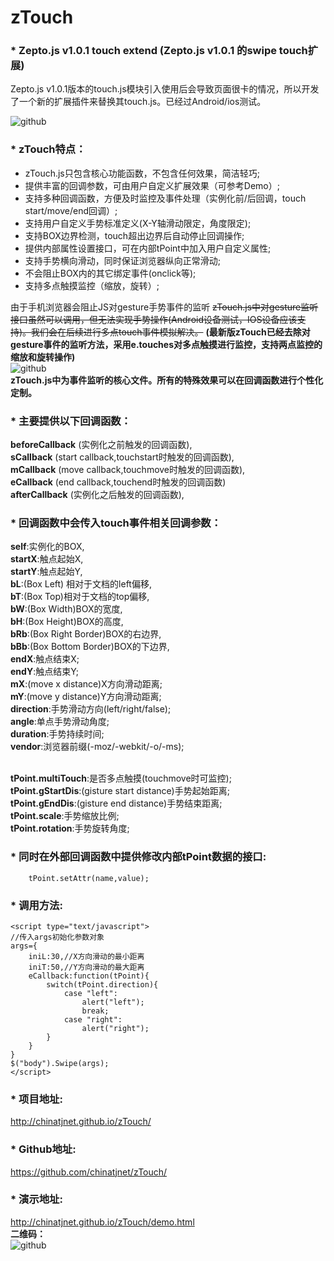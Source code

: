 zTouch
======

### * Zepto.js v1.0.1   touch extend (Zepto.js v1.0.1 的swipe touch扩展)

Zepto.js v1.0.1版本的touch.js模块引入使用后会导致页面很卡的情况，所以开发了一个新的扩展插件来替换其touch.js。已经过Android/ios测试。<br/>

![github](https://raw.github.com/chinatjnet/zTouch/master/example/images/rich.png "rich")
### * zTouch特点：<br/>
* zTouch.js只包含核心功能函数，不包含任何效果，简洁轻巧;
* 提供丰富的回调参数，可由用户自定义扩展效果（可参考Demo）;
* 支持多种回调函数，方便及时监控及事件处理（实例化前/后回调，touch start/move/end回调）;
* 支持用户自定义手势标准定义(X-Y轴滑动限定，角度限定);
* 支持BOX边界检测，touch超出边界后自动停止回调操作;
* 提供内部属性设置接口，可在内部tPoint中加入用户自定义属性;
* 支持手势横向滑动，同时保证浏览器纵向正常滑动;
* 不会阻止BOX内的其它绑定事件(onclick等);
* 支持多点触摸监控（缩放，旋转）;

由于手机浏览器会阻止JS对gesture手势事件的监听
~~zTouch.js中对gesture监听接口虽然可以调用，但无法实现手势操作(Android设备测试，IOS设备应该支持)。我们会在后续进行多点touch事件模拟解决。~~
**(最新版zTouch已经去除对gesture事件的监听方法，采用e.touches对多点触摸进行监控，支持两点监控的缩放和旋转操作)**<br>
![github](https://raw.github.com/chinatjnet/zTouch/master/example/images/Touch_Gesture_Reference.jpg "Touch_Gesture_Reference")
<br/><b>zTouch.js中为事件监听的核心文件。所有的特殊效果可以在回调函数进行个性化定制。</b><br/>
### * 主要提供以下回调函数：<br/>
<b>beforeCallback</b> (实例化之前触发的回调函数),<br/>
<b>sCallback</b> (start callback,touchstart时触发的回调函数),<br/>
<b>mCallback</b> (move callback,touchmove时触发的回调函数),<br/>
<b>eCallback</b> (end callback,touchend时触发的回调函数)<br/>
<b>afterCallback</b> (实例化之后触发的回调函数),<br/>

### * 回调函数中会传入touch事件相关回调参数：<br/>
<b>self</b>:实例化的BOX,<br/>
<b>startX</b>:触点起始X,<br/>
<b>startY</b>:触点起始Y,<br/>
<b>bL</b>:(Box Left) 相对于文档的left偏移,<br/>
<b>bT</b>:(Box Top)相对于文档的top偏移,<br/>
<b>bW</b>:(Box Width)BOX的宽度,<br/>
<b>bH</b>:(Box Height)BOX的高度,<br/>
<b>bRb</b>:(Box Right Border)BOX的右边界,<br/>
<b>bBb</b>:(Box Bottom Border)BOX的下边界,<br/>
<b>endX</b>:触点结束X;<br/>
<b>endY</b>:触点结束Y;<br/>
<b>mX</b>:(move x distance)X方向滑动距离;<br/>
<b>mY</b>:(move y distance)Y方向滑动距离;<br/>
<b>direction</b>:手势滑动方向(left/right/false);<br/>
<b>angle</b>:单点手势滑动角度;<br/>
<b>duration</b>:手势持续时间;<br/>
<b>vendor</b>:浏览器前缀(-moz/-webkit/-o/-ms);<br/><br/>

<b>tPoint.multiTouch</b>:是否多点触摸(touchmove时可监控);<br/>
<b>tPoint.gStartDis</b>:(gisture start distance)手势起始距离;<br/>
<b>tPoint.gEndDis</b>:(gisture end distance)手势结束距离;<br/>
<b>tPoint.scale</b>:手势缩放比例;<br/>
<b>tPoint.rotation</b>:手势旋转角度;<br/>

### * 同时在外部回调函数中提供修改内部tPoint数据的接口:<br/>
        tPoint.setAttr(name,value);

### * 调用方法:<br/>
    <script type="text/javascript">
    //传入args初始化参数对象
    args={
		iniL:30,//X方向滑动的最小距离
        iniT:50,//Y方向滑动的最大距离
    	eCallback:function(tPoint){
    		switch(tPoint.direction){
    			case "left":
    				alert("left");
    				break;
    			case "right":
    				alert("right");
    		}
    	}
    }
    $("body").Swipe(args); 
    </script>
	
### * 项目地址:<br/>
http://chinatjnet.github.io/zTouch/

### * Github地址:<br/>
https://github.com/chinatjnet/zTouch/

### * 演示地址:<br/>
http://chinatjnet.github.io/zTouch/demo.html
<br/><b>二维码：</b><br/>
![github](https://raw.github.com/chinatjnet/zTouch/master/example/images/QRcode.png "QRcode")
<br><br>
